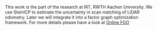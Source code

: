 This work is the part of the research at IRT, RWTH Aachen University. We use SteinICP to estimate the uncertainty in scan matching of LiDAR odometry. Later we will integrate it into a factor graph optimization framework. For more details please have a look at [Online FGO](https://github.com/rwth-irt/gnssFGO)
